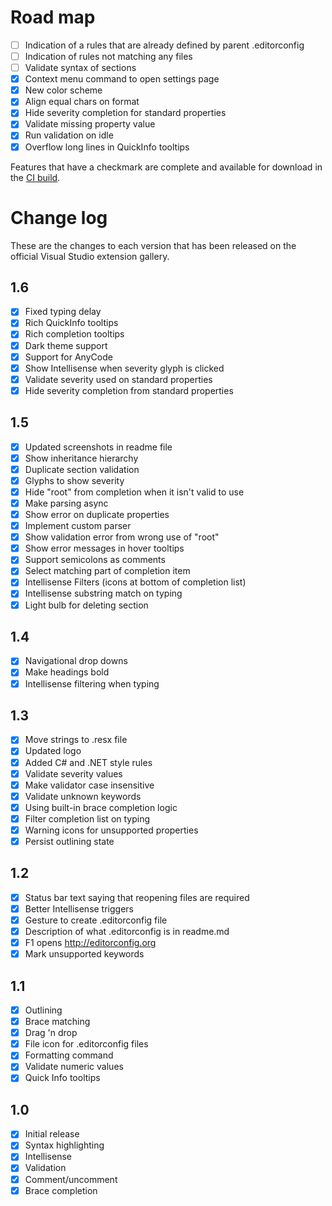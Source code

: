 # Road map

- [ ] Indication of a rules that are already defined by parent .editorconfig
- [ ] Indication of rules not matching any files
- [ ] Validate syntax of sections
- [x] Context menu command to open settings page
- [x] New color scheme
- [x] Align equal chars on format
- [x] Hide severity completion for standard properties
- [x] Validate missing property value
- [x] Run validation on idle
- [x] Overflow long lines in QuickInfo tooltips

Features that have a checkmark are complete and available for
download in the
[CI build](http://vsixgallery.com/extension/1209461d-57f8-46a4-814a-dbe5fecef941/).

# Change log

These are the changes to each version that has been released
on the official Visual Studio extension gallery.

## 1.6

- [x] Fixed typing delay
- [x] Rich QuickInfo tooltips
- [x] Rich completion tooltips
- [x] Dark theme support
- [x] Support for AnyCode
- [x] Show Intellisense when severity glyph is clicked
- [x] Validate severity used on standard properties
- [x] Hide severity completion from standard properties

## 1.5

- [x] Updated screenshots in readme file
- [x] Show inheritance hierarchy
- [x] Duplicate section validation
- [x] Glyphs to show severity
- [x] Hide "root" from completion when it isn't valid to use
- [x] Make parsing async
- [x] Show error on duplicate properties
- [x] Implement custom parser
- [x] Show validation error from wrong use of "root"
- [x] Show error messages in hover tooltips
- [x] Support semicolons as comments
- [x] Select matching part of completion item
- [x] Intellisense Filters (icons at bottom of completion list)
- [x] Intellisense substring match on typing
- [x] Light bulb for deleting section

## 1.4

- [x] Navigational drop downs
- [x] Make headings bold
- [x] Intellisense filtering when typing

## 1.3

- [x] Move strings to .resx file
- [x] Updated logo
- [x] Added C# and .NET style rules
- [x] Validate severity values
- [x] Make validator case insensitive
- [x] Validate unknown keywords
- [x] Using built-in brace completion logic
- [x] Filter completion list on typing
- [x] Warning icons for unsupported properties
- [x] Persist outlining state

## 1.2

- [x] Status bar text saying that reopening files are required
- [x] Better Intellisense triggers
- [x] Gesture to create .editorconfig file
- [x] Description of what .editorconfig is in readme.md
- [x] F1 opens http://editorconfig.org
- [x] Mark unsupported keywords

## 1.1

- [x] Outlining
- [x] Brace matching
- [x] Drag 'n drop
- [x] File icon for .editorconfig files
- [x] Formatting command
- [x] Validate numeric values
- [x] Quick Info tooltips

## 1.0

- [x] Initial release
- [x] Syntax highlighting
- [x] Intellisense
- [x] Validation
- [x] Comment/uncomment
- [x] Brace completion